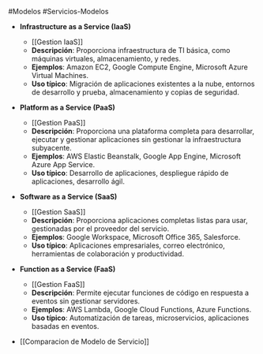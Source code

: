 #Modelos #Servicios-Modelos
- **Infrastructure as a Service (IaaS)**
	- [[Gestion IaaS]]
    - **Descripción**: Proporciona infraestructura de TI básica, como máquinas virtuales, almacenamiento, y redes.
    - **Ejemplos**: Amazon EC2, Google Compute Engine, Microsoft Azure Virtual Machines.
    - **Uso típico**: Migración de aplicaciones existentes a la nube, entornos de desarrollo y prueba, almacenamiento y copias de seguridad.
- **Platform as a Service (PaaS)**
    - [[Gestion PaaS]]
    - **Descripción**: Proporciona una plataforma completa para desarrollar, ejecutar y gestionar aplicaciones sin gestionar la infraestructura subyacente.
    - **Ejemplos**: AWS Elastic Beanstalk, Google App Engine, Microsoft Azure App Service.
    - **Uso típico**: Desarrollo de aplicaciones, despliegue rápido de aplicaciones, desarrollo ágil.
- **Software as a Service (SaaS)**
	- [[Gestion SaaS]]
    - **Descripción**: Proporciona aplicaciones completas listas para usar, gestionadas por el proveedor del servicio.
    - **Ejemplos**: Google Workspace, Microsoft Office 365, Salesforce.
    - **Uso típico**: Aplicaciones empresariales, correo electrónico, herramientas de colaboración y productividad.
- **Function as a Service (FaaS)**
    - [[Gestion FaaS]]
    - **Descripción**: Permite ejecutar funciones de código en respuesta a eventos sin gestionar servidores.
    - **Ejemplos**: AWS Lambda, Google Cloud Functions, Azure Functions.
    - **Uso típico**: Automatización de tareas, microservicios, aplicaciones basadas en eventos.

- [[Comparacion de Modelo de Servicio]]